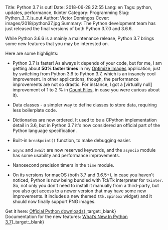Title: Python 3.7 is out!
Date: 2018-06-28 22:55
Lang: en
Tags: python, updates, performance, tkinter
Category: Programming
Slug: Python_3_7_is_out
Author: Victor Domingos
Cover: images/2018/python37.jpg
Summary: The Python development team has just released the final versions of both Python 3.7.0 and 3.6.6.

While Python 3.6.6 is a mainly a maintenance release, Python 3.7 brings some new features that you may be interested on.

Here are some highlights:

 * Python 3.7 is faster! As always it depends of your code, but for me, I am getting about  **50% faster times** in my [Optimize Images]({filename}/pages/projects/optimize-images.md) application, just by switching from Python 3.6  to Python 3.7, which is an insanely cool improvement. In other applications, though, the performance improvements are not so drastic. For instance, I got a [virtually null] improvement of 1 to 2 % in [Count Files]({filename}/pages/projects/count-files.md), in case you were curious about it).
 
 * Data classes - a simpler way to define classes to store data, requiring less boilerplate code.
 
 * Dictionaries are now ordered. It used to be a CPython implementation detail in 3.6, but in Python 3.7 it's now considered an official part of the Python language specification.

 * Built-in `breakpoint()` function, to make debugging easier.
 
 * `async` and `await` are now reserved keywords, and the `asyncio` module has some usability and performance improvements.
 
 * Nanosecond precision timers in the `time` module.

 * On its versions for macOS (both 3.7 and 3.6.5+), in case you haven't noticed, Python is now being bundled with Tcl/Tk interpreter for `tkinter`. So, not only you don't need to install it manually from a third-party, but you also get access to a newer version that may have some new improvements. It includes a new themed `ttk.Spinbox` widget) and it should now finally support PNG images.
 

Get it here: [Official Python downloads](https://www.python.org/downloads/){_target:_blank}  
Documentation for the new features: [What’s New In Python 3.7](https://docs.python.org/3/whatsnew/3.7.html){_target:_blank}
